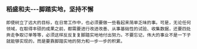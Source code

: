 ### 稻盛和夫---脚踏实地，坚持不懈

    即使树立了远大的目标，在日常工作中，也必须要做一些看起来简单乏味的事。可是，无论任何领域，在取得丰硕的成果之前，都需要进行改进改善、从事基础性的试验、收集数据，还要四处奔走争取订单等等，必须这样反反复复脚踏实地地付出努力。不要忘记，伟大的事业不是一下子就能够实现的，而是要靠脚踏实地的努力和一步一步的积累。
